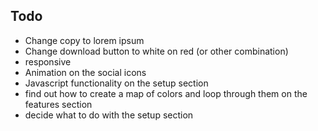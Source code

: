 ## Todo

- Change copy to lorem ipsum
- Change download button to white on red (or other combination)
- responsive
- Animation on the social icons
- Javascript functionality on the setup section
- find out how to create a map of colors and loop through them on the features section
- decide what to do with the setup section
